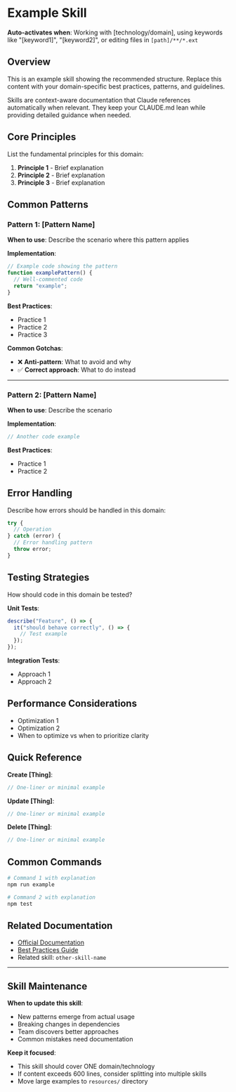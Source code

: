 # Example Skill

**Auto-activates when**: Working with [technology/domain], using keywords like "[keyword1]", "[keyword2]", or editing files in `[path]/**/*.ext`

## Overview

This is an example skill showing the recommended structure. Replace this content with your domain-specific best practices, patterns, and guidelines.

Skills are context-aware documentation that Claude references automatically when relevant. They keep your CLAUDE.md lean while providing detailed guidance when needed.

## Core Principles

List the fundamental principles for this domain:

1. **Principle 1** - Brief explanation
2. **Principle 2** - Brief explanation
3. **Principle 3** - Brief explanation

## Common Patterns

### Pattern 1: [Pattern Name]

**When to use**: Describe the scenario where this pattern applies

**Implementation**:
```typescript
// Example code showing the pattern
function examplePattern() {
  // Well-commented code
  return "example";
}
```

**Best Practices**:
- Practice 1
- Practice 2
- Practice 3

**Common Gotchas**:
- ❌ **Anti-pattern**: What to avoid and why
- ✅ **Correct approach**: What to do instead

---

### Pattern 2: [Pattern Name]

**When to use**: Describe the scenario

**Implementation**:
```typescript
// Another code example
```

**Best Practices**:
- Practice 1
- Practice 2

## Error Handling

Describe how errors should be handled in this domain:

```typescript
try {
  // Operation
} catch (error) {
  // Error handling pattern
  throw error;
}
```

## Testing Strategies

How should code in this domain be tested?

**Unit Tests**:
```typescript
describe("Feature", () => {
  it("should behave correctly", () => {
    // Test example
  });
});
```

**Integration Tests**:
- Approach 1
- Approach 2

## Performance Considerations

- Optimization 1
- Optimization 2
- When to optimize vs when to prioritize clarity

## Quick Reference

**Create [Thing]**:
```typescript
// One-liner or minimal example
```

**Update [Thing]**:
```typescript
// One-liner or minimal example
```

**Delete [Thing]**:
```typescript
// One-liner or minimal example
```

## Common Commands

```bash
# Command 1 with explanation
npm run example

# Command 2 with explanation
npm test
```

## Related Documentation

- [Official Documentation](https://example.com)
- [Best Practices Guide](https://example.com)
- Related skill: `other-skill-name`

---

## Skill Maintenance

**When to update this skill**:
- New patterns emerge from actual usage
- Breaking changes in dependencies
- Team discovers better approaches
- Common mistakes need documentation

**Keep it focused**:
- This skill should cover ONE domain/technology
- If content exceeds 600 lines, consider splitting into multiple skills
- Move large examples to `resources/` directory

